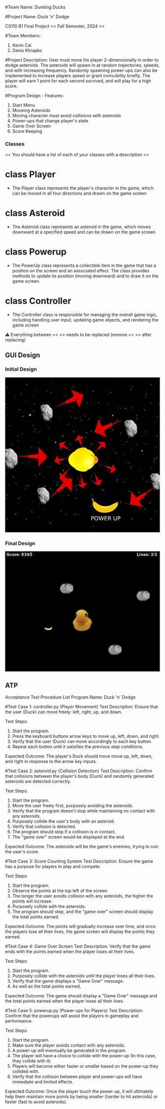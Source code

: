#Team Name: 
Dunking Ducks

#Project Name:
Duck 'n' Dodge

CS110 B1 Final Project  << Fall Semester, 2024 >>

#Team Members: 
1. Kevin Cai
2. Denis Khrapko

#Project Description:
User must move his player 2-dimensionally in order to dodge asteroids. The asteroids will spawn in at random trajectories, speeds, and with increasing frequency. Randomly spawning power-ups can also be implemented to increase players speed or grant invincibility briefly. The player will earn 1 point for each second survived, and will play for a high score.

#Program Design - Features:
1. Start Menu
2. Moveing Asteroids
3. Moving character must avoid collisions with asteroids
4. Power-ups that change player's state
4. Game Over Screen
5. Score Keeping

### Classes
<< You should have a list of each of your classes with a description >>

# class Player
- The Player class represents the player's character in the game, which can be moved in all four directions and drawn on the game screen

# class Asteroid
- The Asteroid class represents an asteroid in the game, which moves downward at a specified speed and can be drawn on the game screen

# class Powerup
- The PowerUp class represents a collectible item in the game that has a position on the screen and an associated effect. The class provides methods to update its position (moving downward) and to draw it on the game screen.

# class Controller
- The Controller class is responsible for managing the overall game logic, including handling user input, updating game objects, and rendering the game screen

:warning: Everything between << >> needs to be replaced (remove << >> after replacing)

## GUI Design

### Initial Design

![initial gui](assets/duckgui.jpg)

### Final Design

![final gui](assets/finalgui.png)

## ATP

Acceptance Test Procedure List
Program Name: Duck 'n' Dodge

#Test Case 1: controller.py (Player Movement)
Test Description: Ensure that the user (Duck) can move freely: left, right, up, and down.

Test Steps:
1. Start the program.
2. Press the keyboard buttons arrow keys to move up, left, down, and right.
3. Verify that the user (Duck) can move accordingly to each key button.
4. Repeat each button until it satisfies the previous step conditions.

Expected Outcome:
The player's Duck should move move up, left, down, and right in response to the arrow key inputs.

#Test Case 2: asteroid.py (Collision Detection) 
Test Description: Confirm that collisions between the player's body (Duck) and randomly generated asteroids are detected correctly.

Test Steps:
1. Start the program.
2. Move the user freely first, purposely avoiding the asteroids.
3. Verify that the program doesn't stop while maintaining no contact with any asteroids.
4. Purposely collide the user's body with an asteroid.
5. Verify that collision is detected.
6. The program should stop if a collision is in contact.
7. The "game over" screen would be displayed at the end.

Expected Outcome:
The asteroids will be the game's enemies, trying to ruin the user's score. 

#Test Case 3: Score Counting System
Test Description: Ensure the game has a purpose for players to play and compete.

Test Steps:
1. Start the program.
2. Observe the points at the top left of the screen.
3. The longer the user avoids collision with any asteroids, the higher the points will increase.
4. Purposely collide with the asteroids.
5. The program should stop, and the "game over" screen should display the total points earned.

Expected Outcome:
The points will gradually increase over time, and once the players lose all their lives, the game screen will display the points they earned.

#Test Case 4: Game Over Screen
Test Description: Verify that the game ends with the points earned when the player loses all their lives.

Test Steps:
1. Start the program.
2. Purposely collide with the asteroids until the player loses all their lives.
3. Verify that the game displays a "Game Over" message.
4. As well as the total points earned, 

Expected Outcome: 
The game should display a "Game Over" message and the total points earned when the player loses all their lives.

#Test Case 5: powerup.py (Power-ups for Players)
Test Description: Confirm that the powerups will assist the players in gameplay and performance. 

Test Steps:
1. Start the program.
2. Make sure the player avoids contact with any asteroids.
3. A power-up will eventually be generated in the program.
4. The player will have a choice to collide with the power-up (In this case, they collide with it)
5. Players will become either faster or smaller based on the power-up they collided with.
6. Verify that the collision between player and power-ups will have immediate and limited effects.

Expected Outcome:
Once the player touch the power-up, it will ultimately help them maintain more points by being smaller (harder to hit asteroids) or faster (fast to avoid asteroids). 

